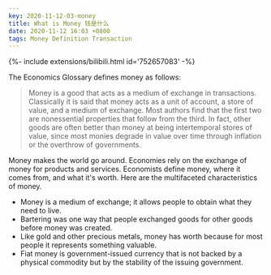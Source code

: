 ```yaml
---
key: 2020-11-12-03-money
title: What is Money 钱是什么
date: 2020-11-12 16:03 +0800
tags: Money Definition Transaction
---
```


<div>{%- include extensions/bilibili.html id='752657083' -%}</div>

The Economics Glossary defines money as follows:

> Money is a good that acts as a medium of exchange in transactions. Classically it is 
> said that money acts as a unit of account, a store of value, and a medium of exchange. 
> Most authors find that the first two are nonessential properties that follow from the 
> third. In fact, other goods are often better than money at being intertemporal stores 
> of value, since most monies degrade in value over time through inflation or the 
> overthrow of governments.

Money makes the world go around. Economies rely on the exchange of money for products and services. Economists define money, where it comes from, and what it's worth. Here are the multifaceted characteristics of money.

* Money is a medium of exchange; it allows people to obtain what they need to live.
* Bartering was one way that people exchanged goods for other goods before money was created.
* Like gold and other precious metals, money has worth because for most people it represents something valuable.
* Fiat money is government-issued currency that is not backed by a physical commodity but by the stability of the issuing government.

<!--more-->
